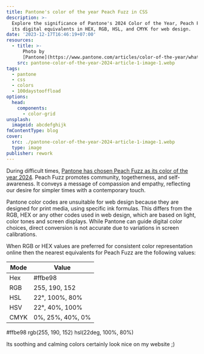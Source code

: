 ```yaml
---
title: Pantone's color of the year Peach Fuzz in CSS
description: >-
  Explore the significance of Pantone's 2024 Color of the Year, Peach Fuzz, and
  its digital equivalents in HEX, RGB, HSL, and CMYK for web design.
date: '2023-12-17T16:46:19+07:00'
resources:
  - title: >-
      Photo by
      [Pantone](https://www.pantone.com/articles/color-of-the-year/what-is-peach-fuzz/)
    src: pantone-color-of-the-year-2024-article-1-image-1.webp
tags:
  - pantone
  - css
  - colors
  - 100daystooffload
options:
  head:
    components:
      - color-grid
unsplash:
  imageid: abcdefghijk
fmContentType: blog
cover:
  src: ./pantone-color-of-the-year-2024-article-1-image-1.webp
  type: image
publisher: rework
---
```


During difficult times, [Pantone has chosen Peach Fuzz as its color of the year 2024](https://www.pantone.com/articles/color-of-the-year/what-is-peach-fuzz/). Peach Fuzz promotes community, togetherness, and self-awareness. It conveys a message of compassion and empathy, reflecting our desire for simpler times with a contemporary touch.

Pantone color codes are unsuitable for web design because they are designed for print media, using specific ink formulas. This differs from the RGB, HEX or any other codes used in web design, which are based on light, color tones and screen displays. While Pantone can guide digital color choices, direct conversion is not accurate due to variations in screen calibrations.

When RGB or HEX values are preferred for consistent color representation online then the nearest equivalents for Peach Fuzz are the following values:

| Mode  | Value |
| --- | --- |
| Hex | #ffbe98 |
| RGB | 255, 190, 152 |
| HSL | 22°, 100%, 80% |
| HSV | 22°, 40%, 100% |
| CMYK | 0%, 25%, 40%, 0% |

<color-grid>
#ffbe98
rgb(255, 190, 152)
hsl(22deg, 100%, 80%)
</color-grid>

Its soothing and calming colors certainly look nice on my website ;)
